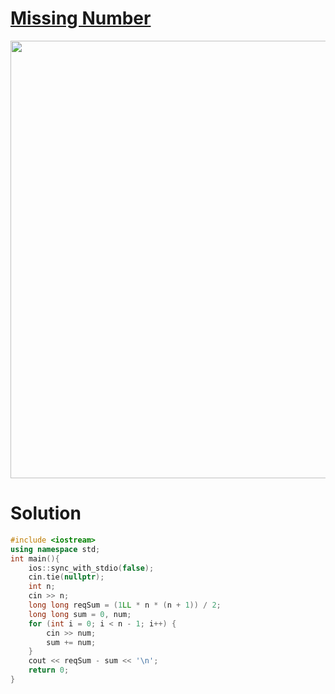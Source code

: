 # [Missing Number](https://cses.fi/problemset/task/1083)
<img src="https://github.com/user-attachments/assets/c612ff40-807a-48ef-a148-5232df5fbbc1" width="700">

# Solution
```cpp
#include <iostream>
using namespace std;
int main(){
    ios::sync_with_stdio(false);
    cin.tie(nullptr);
    int n;
    cin >> n;
    long long reqSum = (1LL * n * (n + 1)) / 2;
    long long sum = 0, num;
    for (int i = 0; i < n - 1; i++) {
        cin >> num;
        sum += num;
    }
    cout << reqSum - sum << '\n';
    return 0;
}
```

